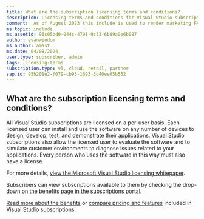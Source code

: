 ```yaml
---
title: What are the subscription licensing terms and conditions?
description: Licensing terms and conditions for Visual Studio subscriptions
comment:  As of August 2023 this include is used to render marketing FAQ content for VS Subscriptions in the following portals - VSCom, Manage, and My portals. It was not used for learn.microsoft.com content at that time. SMEs are Evan Windom and Larissa Crawford of Red Door Collaborative and Sharvari Dighe.
ms.topic: include
ms.assetid: 96c05bd0-044c-4791-9c33-6b89a0e6b087
author: evanwindom
ms.author: amast
ms.date: 04/08/2024
user.type: subscriber, admin
tags: licensing-terms
subscription.type: vl, cloud, retail, partner
sap.id: 95b201e2-f079-cb93-1693-3d40ee05b552
---
```


## What are the subscription licensing terms and conditions? 

All Visual Studio subscriptions are licensed on a per-user basis. Each licensed user can install and use the software on any number of devices to design, develop, test, and demonstrate their applications. Visual Studio subscriptions also allow the licensed user to evaluate the software and to simulate customer environments to diagnose issues related to your applications. Every person who uses the software in this way must also have a license. 

For more details, [view the Microsoft Visual Studio licensing whitepaper](https://aka.ms/VSLicensingPaper). 

Subscribers can view subscriptions available to them by checking the drop-down on [the benefits page in the subscriptions portal](https://my.visualstudio.com/benefits). 

[Read more about the benefits](https://visualstudio.microsoft.com/vs/benefits/) or [compare pricing and features](https://visualstudio.microsoft.com/vs/pricing/) included in Visual Studio subscriptions.
